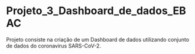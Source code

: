 # Projeto_3_Dashboard_de_dados_EBAC
Projeto consiste na criação de um Dashboard de dados utilizando conjunto de dados do coronavirus SARS-CoV-2.
